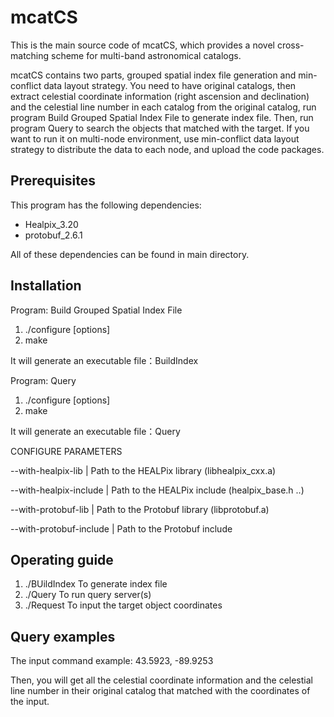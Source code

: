 # mcatCS
This is the main source code of mcatCS, which provides a novel cross-matching scheme for multi-band astronomical catalogs.

mcatCS contains two parts, grouped spatial index file generation and min-conflict data layout strategy. You need to have original catalogs, then extract celestial coordinate information (right ascension and declination) and the celestial line number in each catalog from the original catalog, run program Build Grouped Spatial Index File to generate index file. Then, run program Query to search the objects that matched with the target. If you want to run it on multi-node environment, use min-conflict data layout strategy to distribute the data to each node, and upload the code packages.

## Prerequisites

This program has the following dependencies:
  - Healpix_3.20
  - protobuf_2.6.1
  
All of these dependencies can be found in main directory.


## Installation

Program: Build Grouped Spatial Index File
1) ./configure [options]
2) make

It will generate an executable file：BuildIndex

Program: Query
1) ./configure [options]
2) make

It will generate an executable file：Query

CONFIGURE PARAMETERS

   --with-healpix-lib           | Path to the HEALPix library (libhealpix_cxx.a) 
   
   --with-healpix-include       | Path to the HEALPix include (healpix_base.h ..)
   
   --with-protobuf-lib          | Path to the Protobuf library (libprotobuf.a)
   
   --with-protobuf-include      | Path to the Protobuf include


## Operating guide
1) ./BUildIndex                  To generate index file 
2) ./Query                       To run query server(s)
3) ./Request                     To input the target object coordinates

## Query examples



The input command example: 43.5923, -89.9253

Then, you will get all the celestial coordinate information and the celestial line number in their original catalog that matched with the coordinates of the input.
